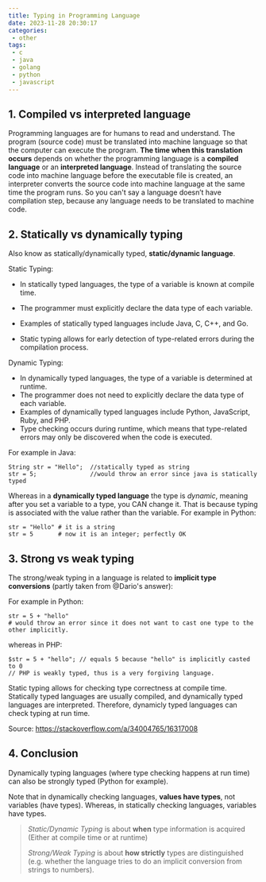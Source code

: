 ```yaml
---
title: Typing in Programming Language
date: 2023-11-28 20:30:17
categories:
 - other
tags:
 - c
 - java
 - golang
 - python
 - javascript
---
```


## 1. Compiled vs interpreted language

Programming languages are for humans to read and understand. The program (source code) must be translated into machine language so that the computer can execute the program. **The time when this translation occurs** depends on whether the programming language is a **compiled language** or an **interpreted language**. Instead of translating the source code into machine language before the executable file is created, an interpreter converts the source code into machine language at the same time the program runs. So you can't say a language doesn’t have compilation step, because any language needs to be translated to machine code.  

## 2. Statically vs dynamically typing

Also know as statically/dynamically typed, **static/dynamic language**. 

Static Typing:

- In statically typed languages, the type of a variable is known at compile time.
- The programmer must explicitly declare the data type of each variable.
- Examples of statically typed languages include Java, C, C++, and Go.

- Static typing allows for early detection of type-related errors during the compilation process.

Dynamic Typing:

- In dynamically typed languages, the type of a variable is determined at runtime.
- The programmer does not need to explicitly declare the data type of each variable.
- Examples of dynamically typed languages include Python, JavaScript, Ruby, and PHP.
- Type checking occurs during runtime, which means that type-related errors may only be discovered when the code is executed.

For example in Java:

```
String str = "Hello";  //statically typed as string
str = 5;               //would throw an error since java is statically typed
```

Whereas in a **dynamically typed language** the type is *dynamic*, meaning after you set a variable to a type, you CAN change it. That is because typing is associated with the value rather than the variable. For example in Python:

```
str = "Hello" # it is a string
str = 5       # now it is an integer; perfectly OK
```

## 3. Strong vs weak typing

The strong/weak typing in a language is related to **implicit type conversions** (partly taken from @Dario's answer):

For example in Python:

```
str = 5 + "hello" 
# would throw an error since it does not want to cast one type to the other implicitly. 
```

whereas in PHP:

```
$str = 5 + "hello"; // equals 5 because "hello" is implicitly casted to 0 
// PHP is weakly typed, thus is a very forgiving language.
```

Static typing allows for checking type correctness at compile time. Statically typed languages are usually compiled, and dynamically typed languages are interpreted. Therefore, dynamicly typed languages can check typing at run time.

Source: https://stackoverflow.com/a/34004765/16317008

## 4. Conclusion

Dynamically typing languages (where type checking happens at run time) can also be strongly typed (Python for example). 

Note that in dynamically checking languages, **values have types**, not variables (have types). Whereas, in statically checking languages, variables have types. 

>*Static/Dynamic Typing* is about **when** type information is acquired (Either at compile time or at runtime)
>
>*Strong/Weak Typing* is about **how strictly** types are distinguished (e.g. whether the language tries to do an implicit conversion from strings to numbers).
